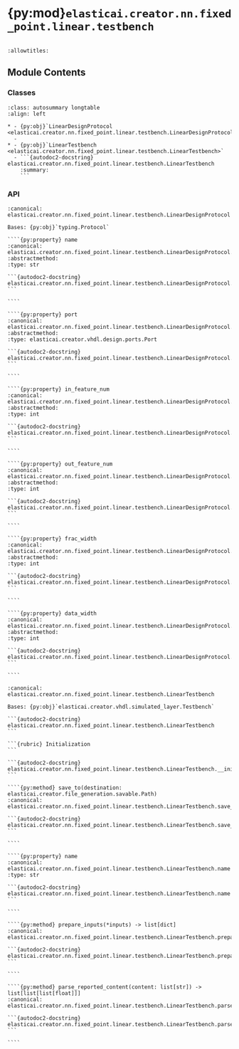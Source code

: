 # {py:mod}`elasticai.creator.nn.fixed_point.linear.testbench`

```{py:module} elasticai.creator.nn.fixed_point.linear.testbench
```

```{autodoc2-docstring} elasticai.creator.nn.fixed_point.linear.testbench
:allowtitles:
```

## Module Contents

### Classes

````{list-table}
:class: autosummary longtable
:align: left

* - {py:obj}`LinearDesignProtocol <elasticai.creator.nn.fixed_point.linear.testbench.LinearDesignProtocol>`
  -
* - {py:obj}`LinearTestbench <elasticai.creator.nn.fixed_point.linear.testbench.LinearTestbench>`
  - ```{autodoc2-docstring} elasticai.creator.nn.fixed_point.linear.testbench.LinearTestbench
    :summary:
    ```
````

### API

`````{py:class} LinearDesignProtocol
:canonical: elasticai.creator.nn.fixed_point.linear.testbench.LinearDesignProtocol

Bases: {py:obj}`typing.Protocol`

````{py:property} name
:canonical: elasticai.creator.nn.fixed_point.linear.testbench.LinearDesignProtocol.name
:abstractmethod:
:type: str

```{autodoc2-docstring} elasticai.creator.nn.fixed_point.linear.testbench.LinearDesignProtocol.name
```

````

````{py:property} port
:canonical: elasticai.creator.nn.fixed_point.linear.testbench.LinearDesignProtocol.port
:abstractmethod:
:type: elasticai.creator.vhdl.design.ports.Port

```{autodoc2-docstring} elasticai.creator.nn.fixed_point.linear.testbench.LinearDesignProtocol.port
```

````

````{py:property} in_feature_num
:canonical: elasticai.creator.nn.fixed_point.linear.testbench.LinearDesignProtocol.in_feature_num
:abstractmethod:
:type: int

```{autodoc2-docstring} elasticai.creator.nn.fixed_point.linear.testbench.LinearDesignProtocol.in_feature_num
```

````

````{py:property} out_feature_num
:canonical: elasticai.creator.nn.fixed_point.linear.testbench.LinearDesignProtocol.out_feature_num
:abstractmethod:
:type: int

```{autodoc2-docstring} elasticai.creator.nn.fixed_point.linear.testbench.LinearDesignProtocol.out_feature_num
```

````

````{py:property} frac_width
:canonical: elasticai.creator.nn.fixed_point.linear.testbench.LinearDesignProtocol.frac_width
:abstractmethod:
:type: int

```{autodoc2-docstring} elasticai.creator.nn.fixed_point.linear.testbench.LinearDesignProtocol.frac_width
```

````

````{py:property} data_width
:canonical: elasticai.creator.nn.fixed_point.linear.testbench.LinearDesignProtocol.data_width
:abstractmethod:
:type: int

```{autodoc2-docstring} elasticai.creator.nn.fixed_point.linear.testbench.LinearDesignProtocol.data_width
```

````

`````

`````{py:class} LinearTestbench(name: str, uut: elasticai.creator.nn.fixed_point.linear.testbench.LinearDesignProtocol)
:canonical: elasticai.creator.nn.fixed_point.linear.testbench.LinearTestbench

Bases: {py:obj}`elasticai.creator.vhdl.simulated_layer.Testbench`

```{autodoc2-docstring} elasticai.creator.nn.fixed_point.linear.testbench.LinearTestbench
```

```{rubric} Initialization
```

```{autodoc2-docstring} elasticai.creator.nn.fixed_point.linear.testbench.LinearTestbench.__init__
```

````{py:method} save_to(destination: elasticai.creator.file_generation.savable.Path)
:canonical: elasticai.creator.nn.fixed_point.linear.testbench.LinearTestbench.save_to

```{autodoc2-docstring} elasticai.creator.nn.fixed_point.linear.testbench.LinearTestbench.save_to
```

````

````{py:property} name
:canonical: elasticai.creator.nn.fixed_point.linear.testbench.LinearTestbench.name
:type: str

```{autodoc2-docstring} elasticai.creator.nn.fixed_point.linear.testbench.LinearTestbench.name
```

````

````{py:method} prepare_inputs(*inputs) -> list[dict]
:canonical: elasticai.creator.nn.fixed_point.linear.testbench.LinearTestbench.prepare_inputs

```{autodoc2-docstring} elasticai.creator.nn.fixed_point.linear.testbench.LinearTestbench.prepare_inputs
```

````

````{py:method} parse_reported_content(content: list[str]) -> list[list[list[float]]]
:canonical: elasticai.creator.nn.fixed_point.linear.testbench.LinearTestbench.parse_reported_content

```{autodoc2-docstring} elasticai.creator.nn.fixed_point.linear.testbench.LinearTestbench.parse_reported_content
```

````

`````
